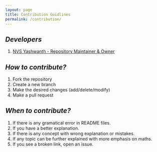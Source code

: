 ```yaml
---
layout: page
title: Contribution Guidlines
permalink: /contribution/
---
```


## ***Developers***
1. [NVS Yashwanth - Repository Maintainer & Owner](https://github.com/NvsYashwanth)

## ***How to contribute?***
1. Fork the repository
2. Create a new branch
3. Make the desired changes (add/delete/modify)
4. Make a pull request

## ***When to contribute?***
1. If there is any gramatical error in README files.
2. If you have a better explanation.
3. If there is any concept with wrong explanation or mistakes.
4. If any topic can be further explained with more emphasis on maths.
5. If you see a broken link, open an issue.